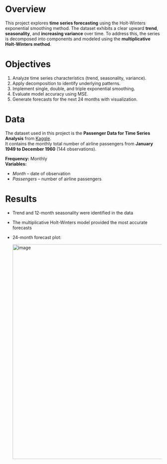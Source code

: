 # Overview
This project explores **time series forecasting** using the Holt-Winters exponential smoothing method. The dataset exhibits a clear upward **trend**, **seasonality**, and **increasing variance** over time. To address this, the series is decomposed into components and modeled using the **multiplicative Holt-Winters method**.

# Objectives
1. Analyze time series characteristics (trend, seasonality, variance).
2. Apply decomposition to identify underlying patterns.
3. Implement single, double, and triple exponential smoothing.
4. Evaluate model accuracy using MSE.
5. Generate forecasts for the next 24 months with visualization.

# Data
The dataset used in this project is the **Passenger Data for Time Series Analysis** from [Kaggle](https://www.kaggle.com/datasets/ashfakyeafi/air-passenger-data-for-time-series-analysis).\
It contains the monthly total number of airline passengers from **January 1949 to December 1960** (144 observations).

**Frequency:** Monthly\
**Variables:**
* *Month* – date of observation
* *Passengers* – number of airline passengers


# Results
* Trend and 12-month seasonality were identified in the data
* The multiplicative Holt-Winters model provided the most accurate forecasts
* 24-month forecast plot:
  
  <img width="1189" height="690" alt="image" src="https://github.com/user-attachments/assets/41f3643d-3216-40b9-b4ac-52bdebea72c4" />
